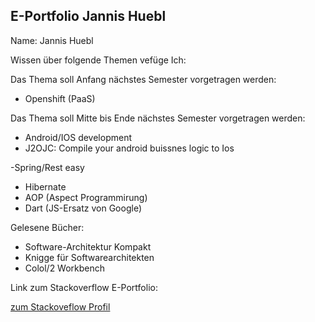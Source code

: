 ## E-Portfolio Jannis Huebl ##

Name: Jannis Huebl

Wissen über folgende Themen vefüge Ich:


Das Thema soll Anfang nächstes Semester vorgetragen werden:

- Openshift (PaaS)

Das Thema soll Mitte bis Ende nächstes Semester vorgetragen werden:

- Android/IOS development
- J2OJC: Compile your android buissnes logic to Ios  



-Spring/Rest easy
- Hibernate
- AOP (Aspect Programmirung)
- Dart (JS-Ersatz von Google)

Gelesene Bücher:

- Software-Architektur Kompakt
- Knigge für Softwarearchitekten
- Colol/2 Workbench


Link zum Stackoverflow E-Portfolio:

[zum Stackoveflow Profil](http://careers.stackoverflow.com/cv/edit/203394#) 


